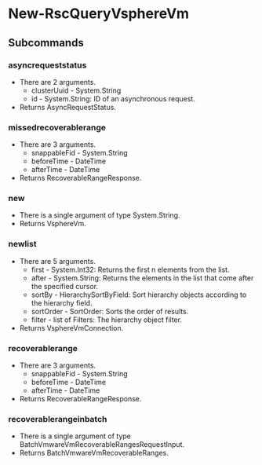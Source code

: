 # New-RscQueryVsphereVm
## Subcommands
### asyncrequeststatus
- There are 2 arguments.
    - clusterUuid - System.String
    - id - System.String: ID of an asynchronous request.
- Returns AsyncRequestStatus.
### missedrecoverablerange
- There are 3 arguments.
    - snappableFid - System.String
    - beforeTime - DateTime
    - afterTime - DateTime
- Returns RecoverableRangeResponse.
### new
- There is a single argument of type System.String.
- Returns VsphereVm.
### newlist
- There are 5 arguments.
    - first - System.Int32: Returns the first n elements from the list.
    - after - System.String: Returns the elements in the list that come after the specified cursor.
    - sortBy - HierarchySortByField: Sort hierarchy objects according to the hierarchy field.
    - sortOrder - SortOrder: Sorts the order of results.
    - filter - list of Filters: The hierarchy object filter.
- Returns VsphereVmConnection.
### recoverablerange
- There are 3 arguments.
    - snappableFid - System.String
    - beforeTime - DateTime
    - afterTime - DateTime
- Returns RecoverableRangeResponse.
### recoverablerangeinbatch
- There is a single argument of type BatchVmwareVmRecoverableRangesRequestInput.
- Returns BatchVmwareVmRecoverableRanges.

